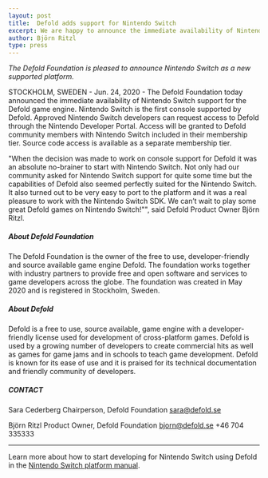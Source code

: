 ```yaml
---
layout: post
title:  Defold adds support for Nintendo Switch
excerpt: We are happy to announce the immediate availability of Nintendo Switch support for the Defold game engine. Nintendo Switch is the first console supported by Defold. Approved Nintendo Switch developers can request access to Defold through the Nintendo Developer Portal. Access will be granted to Defold community members with Nintendo Switch included in their membership tier. Source code access is available as a separate membership tier.
author: Björn Ritzl
type: press
---
```


_The Defold Foundation is pleased to announce Nintendo Switch as a new supported platform._

STOCKHOLM, SWEDEN - Jun. 24, 2020 - The Defold Foundation today announced the immediate availability of Nintendo Switch support for the Defold game engine. Nintendo Switch is the first console supported by Defold. Approved Nintendo Switch developers can request access to Defold through the Nintendo Developer Portal. Access will be granted to Defold community members with Nintendo Switch included in their membership tier. Source code access is available as a separate membership tier.

"When the decision was made to work on console support for Defold it was an absolute no-brainer to start with Nintendo Switch. Not only had our community asked for Nintendo Switch support for quite some time but the capabilities of Defold also seemed perfectly suited for the Nintendo Switch. It also turned out to be very easy to port to the platform and it was a real pleasure to work with the Nintendo Switch SDK. We can’t wait to play some great Defold games on Nintendo Switch!"", said Defold Product Owner Björn Ritzl.

##### About Defold Foundation
The Defold Foundation is the owner of the free to use, developer-friendly and source available game engine Defold. The foundation works together with industry partners to provide free and open software and services to game developers across the globe. The foundation was created in May 2020 and is registered in Stockholm, Sweden.

##### About Defold
Defold is a free to use, source available, game engine with a developer-friendly license used for development of cross-platform games. Defold is used by a growing number of developers to create commercial hits as well as games for game jams and in schools to teach game development. Defold is known for its ease of use and it is praised for its technical documentation and friendly community of developers.

##### CONTACT
Sara Cederberg
Chairperson, Defold Foundation
sara@defold.se

Björn Ritzl
Product Owner, Defold Foundation
bjorn@defold.se
+46 704 335333

---

Learn more about how to start developing for Nintendo Switch using Defold in the [Nintendo Switch platform manual](/manuals/nintendo-switch).
